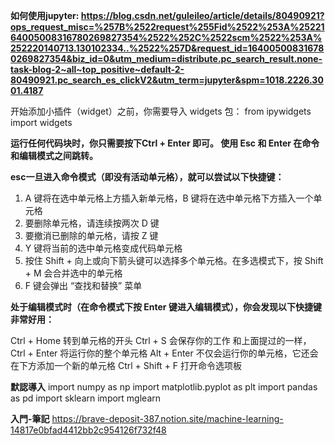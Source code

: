 **如何使用jupyter:
https://blog.csdn.net/guleileo/article/details/80490921?ops_request_misc=%257B%2522request%255Fid%2522%253A%2522164005008316780269827354%2522%252C%2522scm%2522%253A%252220140713.130102334..%2522%257D&request_id=164005008316780269827354&biz_id=0&utm_medium=distribute.pc_search_result.none-task-blog-2~all~top_positive~default-2-80490921.pc_search_es_clickV2&utm_term=jupyter&spm=1018.2226.3001.4187**

开始添加小插件（widget）之前，你需要导入 widgets 包：
from ipywidgets import widgets 

**运行任何代码块时，你只需要按下Ctrl + Enter 即可。
使用 Esc 和 Enter 在命令和编辑模式之间跳转。**

**esc一旦进入命令模式（即没有活动单元格），就可以尝试以下快捷键：**

1. A 键将在选中单元格上方插入新单元格，B 键将在选中单元格下方插入一个单元格
2. 要删除单元格，请连续按两次 D 键
3. 要撤消已删除的单元格，请按 Z 键
4. Y 键将当前的选中单元格变成代码单元格
5. 按住 Shift + 向上或向下箭头键可以选择多个单元格。在多选模式下，按 Shift + M 会合并选中的单元格
6. F 键会弹出 “查找和替换” 菜单

**处于编辑模式时（在命令模式下按 Enter 键进入编辑模式），你会发现以下快捷键非常好用：**

Ctrl + Home 转到单元格的开头
Ctrl + S 会保存你的工作
和上面提过的一样，Ctrl + Enter 将运行你的整个单元格
Alt + Enter 不仅会运行你的单元格，它还会在下方添加一个新的单元格
Ctrl + Shift + F 打开命令选项板

**默認導入**
import numpy as np
import matplotlib.pyplot as plt
import pandas as pd
import sklearn 
import mglearn 

**入門-筆記**
https://brave-deposit-387.notion.site/machine-learning-14817e0bfad4412bb2c954126f732f48
